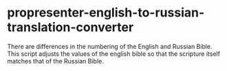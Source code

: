 # propresenter-english-to-russian-translation-converter
There are differences in the numbering of the English and Russian Bible. This script adjusts the values of the english bible so that the scripture itself matches that of the Russian Bible.
